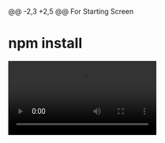 @@ -2,3 +2,5 @@
For Starting Screen

# npm install
![Watch Video](file:///C:/Users/harsh/Downloads/WhatsApp%20Video%202025-05-01%20at%203.22.18%20PM.mp4) 

